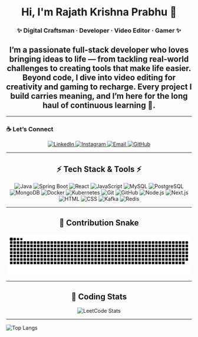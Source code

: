 <h1 align="center">Hi, I'm Rajath Krishna Prabhu 👋</h1>

<h3 align="center">✨ Digital Craftsman · Developer · Video Editor · Gamer ✨</h3>

<h2 align="center">
  I’m a passionate <b>full-stack developer</b> who loves bringing ideas to life — from tackling real-world challenges to creating tools that make life easier.  
  Beyond code, I dive into <b>video editing</b> for creativity and <b>gaming</b> to recharge.  
  Every project I build carries meaning, and I’m here for the long haul of continuous learning 🚀.
</h2>

---

### ☕ Let’s Connect  
<p align="center">
  <a href="https://www.linkedin.com/in/rajathkrishnaprabhu/" target="_blank">
    <img alt="LinkedIn" title="Connect on LinkedIn" src="https://custom-icon-badges.demolab.com/badge/-LinkedIn-0A66C2?logo=linkedin&logoColor=white&style=for-the-badge"/>
  </a>
  <a href="https://www.instagram.com/rajathkprabhu/" target="_blank">
    <img alt="Instagram" title="Follow on Instagram" src="https://custom-icon-badges.demolab.com/badge/-Instagram-DD2A7B?logo=instagram&logoColor=white&style=for-the-badge"/>
  </a>
  <a href="mailto:rajathkrishnaprabhu@gmail.com">
    <img alt="Email" title="Send Email" src="https://custom-icon-badges.demolab.com/badge/-Gmail-D14836?logo=gmail&logoColor=white&style=for-the-badge"/>
  </a>
  <a href="https://github.com/RealKrisMiles" target="_blank">
    <img alt="GitHub" title="Follow me on GitHub" src="https://custom-icon-badges.demolab.com/badge/-GitHub-181717?logo=github&logoColor=white&style=for-the-badge"/>
  </a>
</p>

---

<h2 align="center">⚡ Tech Stack & Tools ⚡</h2>
<p align="center">
  <img alt="Java" width="40px" src="https://cdn.jsdelivr.net/gh/devicons/devicon/icons/java/java-original.svg"/>
  <img alt="Spring Boot" width="40px" src="https://cdn.jsdelivr.net/gh/devicons/devicon/icons/spring/spring-original.svg"/>
  <img alt="React" width="40px" src="https://cdn.jsdelivr.net/gh/devicons/devicon/icons/react/react-original.svg"/>
  <img alt="JavaScript" width="40px" src="https://cdn.jsdelivr.net/gh/devicons/devicon/icons/javascript/javascript-original.svg"/>
  <img alt="MySQL" width="40px" src="https://cdn.jsdelivr.net/gh/devicons/devicon/icons/mysql/mysql-original.svg"/>
  <img alt="PostgreSQL" width="40px" src="https://cdn.jsdelivr.net/gh/devicons/devicon/icons/postgresql/postgresql-original.svg"/>
  <img alt="MongoDB" width="40px" src="https://cdn.jsdelivr.net/gh/devicons/devicon/icons/mongodb/mongodb-original.svg"/>
  <img alt="Docker" width="40px" src="https://cdn.jsdelivr.net/gh/devicons/devicon/icons/docker/docker-original.svg"/>
  <img alt="Kubernetes" width="40px" src="https://cdn.jsdelivr.net/gh/devicons/devicon/icons/kubernetes/kubernetes-plain.svg"/>
  <img alt="Git" width="40px" src="https://cdn.jsdelivr.net/gh/devicons/devicon/icons/git/git-original.svg"/>
  <img alt="GitHub" width="40px" src="https://cdn.jsdelivr.net/gh/devicons/devicon/icons/github/github-original.svg"/>
  <img alt="Node.js" width="40px" src="https://cdn.jsdelivr.net/gh/devicons/devicon/icons/nodejs/nodejs-original.svg"/>
  <img alt="Next.js" width="40px" src="https://cdn.jsdelivr.net/gh/devicons/devicon/icons/nextjs/nextjs-original.svg"/>
  <img alt="HTML" width="40px" src="https://cdn.jsdelivr.net/gh/devicons/devicon/icons/html5/html5-plain.svg"/>
  <img alt="CSS" width="40px" src="https://cdn.jsdelivr.net/gh/devicons/devicon/icons/css3/css3-plain.svg"/>
  <img alt="Kafka" width="40px" src="https://cdn.jsdelivr.net/gh/devicons/devicon/icons/apachekafka/apachekafka-original.svg"/>
  <img alt="Redis" width="40px" src="https://cdn.jsdelivr.net/gh/devicons/devicon/icons/redis/redis-original.svg"/>
</p>

---

<h2 align="center">🐍 Contribution Snake</h2>
<p align="center">
  <img src="https://github.com/RealKrisMiles/RealKrisMiles/blob/output/github-snake-dark.svg" alt="Snake animation"/>
</p>

---

<h2 align="center">🎯 Coding Stats</h2>
<p align="center">
  <img src="https://leetcard.jacoblin.cool/RajathKrishnaPrabhu?theme=light,unicorn" alt="LeetCode Stats"/>
</p>

---
![Top Langs](https://github-readme-stats.vercel.app/api/top-langs/?username=RealKrisMiles&layout=compact)

